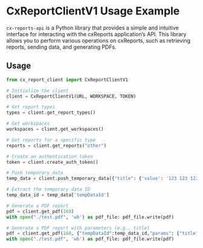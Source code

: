 # CxReportClientV1 Usage Example

 `cx-reports-api` is a Python library that provides a simple and intuitive interface for interacting with the cxReports application’s API. This library allows you to perform various operations on cxReports, such as retrieving reports, sending data, and generating PDFs.

## Usage
```python
from cx_report_client import CxReportClientV1

# Initialize the client
client = CxReportClientV1(URL, WORKSPACE, TOKEN)

# Get report types
types = client.get_report_types()

# Get workspaces
workspaces = client.get_workspaces()

# Get reports for a specific type
reports = client.get_reports("other")

# Create an authentication token
token = client.create_auth_token()

# Push temporary data
temp_data = client.push_temporary_data({"title": {'value': '123 123 123 123'}})

# Extract the temporary data ID
temp_data_id = temp_data['tempDataId']

# Generate a PDF report
pdf = client.get_pdf(160)
with open("./test.pdf", 'wb') as pdf_file: pdf_file.write(pdf)

# Generate a PDF report with parameters (e.g., title)
pdf = client.get_pdf(160, {"tempDataId":temp_data_id,"params": {"title": "First page title"}})
with open("./test.pdf", 'wb') as pdf_file: pdf_file.write(pdf)
```